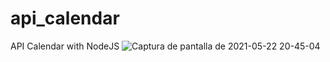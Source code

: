# api_calendar
API Calendar with NodeJS
![Captura de pantalla de 2021-05-22 20-45-04](https://user-images.githubusercontent.com/53159393/119243597-a07f5d00-bb3e-11eb-9e34-f4e2bb220933.png)
